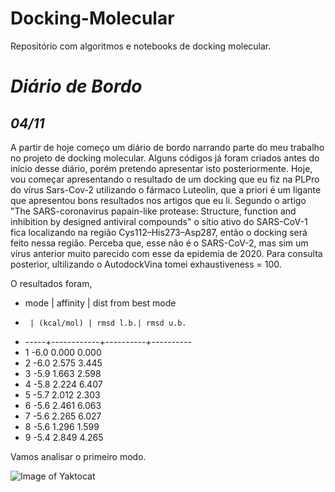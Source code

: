 # Docking-Molecular
Repositório com algoritmos e notebooks de docking molecular.

# *Diário de Bordo* 

## *04/11* 
A partir de hoje começo um diário de bordo narrando parte do meu trabalho no projeto de docking molecular. Alguns códigos já foram criados antes do início desse diário, porém pretendo apresentar isto posteriormente.
Hoje, vou começar apresentando o resultado de um docking que eu fiz na PLPro do vírus Sars-Cov-2 utilizando o fármaco Luteolin, que a priori é um ligante que apresentou bons resultados nos artigos que eu li. 
Segundo o artigo "The SARS-coronavirus papain-like protease: Structure, function and inhibition by designed antiviral compounds" o sítio ativo do SARS-CoV-1 fica localizando na região Cys112–His273–Asp287, então o docking será feito nessa região. Perceba que, esse não é o SARS-CoV-2, mas sim um vírus anterior muito parecido com esse da epidemia de 2020.
Para consulta posterior, ultilizando o AutodockVina tomei exhaustiveness = 100.

O resultados foram,

* mode |   affinity | dist from best mode 
*      | (kcal/mol) | rmsd l.b.| rmsd u.b. 
* -----+------------+----------+---------- 
*    1         -6.0      0.000      0.000 
*    2         -6.0      2.575      3.445 
*    3         -5.9      1.663      2.598 
*    4         -5.8      2.224      6.407 
*    5         -5.7      2.012      2.303 
*    6         -5.6      2.461      6.063 
*    7         -5.6      2.265      6.027 
*    8         -5.6      1.296      1.599 
*    9         -5.4      2.849      4.265 

Vamos analisar o primeiro modo.

![Image of Yaktocat](https://imgur.com/c9faf56d-bd3c-4d1d-81ba-0e7634e1b767)


